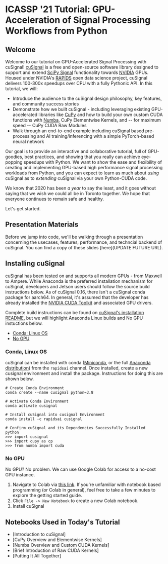 # ICASSP '21 Tutorial: GPU-Acceleration of Signal Processing Workflows from Python

## Welcome
Welcome to our tutorial on GPU-Accelerated Signal Processing with cuSignal! [cuSignal](https://github.com/rapidsai/cusignal) is a free and open-source software library designed to support and extend [SciPy Signal](https://docs.scipy.org/doc/scipy/reference/signal.html) functionality towards [NVIDIA](https://www.nvidia.com/en-us/) GPUs. Housed under NVIDIA's [RAPIDS](https://rapids.ai/) open data science project, cuSignal delivers 100-300x speedups over CPU with a fully Pythonic API. In this tutorial, we will:
- Introduce the audience to the cuSignal design philosophy, key features, and community success stories
- Demonstrate how we built cuSignal - including leveraging existing GPU-accelerated libraries like [CuPy](https://cupy.dev/) and how to build your own custom CUDA functions with [Numba](https://numba.pydata.org/), CuPy Elementwise Kernels, and -- for maximum speed -- CuPy CUDA Raw Modules
- Walk through an end-to-end example including cuSignal based pre-processing and AI training/inferencing with a simple PyTorch-based neural network

Our goal is to provide an interactive and collaborative tutorial, full of GPU-goodies, best practices, and showing that you really can achieve eye-popping speedups with Python. We want to show the ease and flexibility of creating and implementing GPU-based high performance signal processing workloads from Python, and you can expect to learn as much about *using* cuSignal as to *extending* cuSignal via your own Python-CUDA code.

We know that 2020 has been *a year* to say the least, and it goes without saying that we wish we could all be in Toronto together. We hope that everyone continues to remain safe and healthy.

Let's get started.

## Presentation Materials
Before we jump into code, we'll be walking through a presentation concerning the usecases, features, performance, and techncial backend of cuSignal. You can find a copy of these slides [here](UPDATE FUTURE URL).

## Installing cuSignal
cuSignal has been tested on and supports all modern GPUs - from Maxwell to Ampere. While Anaconda is the preferred installation mechanism for cuSignal, developers and Jetson users should follow the source build instructions below. As of cuSignal 0.16, there isn't a cuSignal conda package for aarch64. In general, it's assumed that the developer has already installed the [NVIDIA CUDA Toolkit](https://developer.nvidia.com/cuda-toolkit) and associated GPU drivers.

Complete build instructions can be found on [cuSignal's installation README](https://github.com/rapidsai/cusignal#installation), but we will highlight Anaconda Linux builds and No GPU instuctions below.

* [Conda: Linux OS](#conda-linux-os)
* [No GPU](#no-gpu)

### Conda, Linux OS
cuSignal can be installed with conda ([Miniconda](https://docs.conda.io/en/latest/miniconda.html), or the full [Anaconda distribution](https://www.anaconda.com/distribution/)) from the `rapidsai` channel. Once installed, create a new cusignal environment and install the package. Instructions for doing this are shown below.

```
# Create Conda Environment
conda create --name cusignal python=3.8

# Activate Conda Environment
conda activate cusignal

# Install cuSignal into cusignal Environment
conda install -c rapidsai cusignal

# Confirm cuSignal and its Dependencies Successfully Installed
python
>>> import cusignal
>>> import cupy as cp
>>> from numba import cuda
```

### No GPU
No GPU? No problem. We can use Google Colab for access to a no-cost GPU instance.
1. Navigate to Colab via [this link](https://colab.research.google.com/notebooks/intro.ipynb). If you're unfamiliar with notebook based programming (or Colab in general), feel free to take a few minutes to explore the getting started guide.
2. Click `File -> New Notebook` to create a new Colab notebook.
3. Install cuSignal

## Notebooks Used in Today's Tutorial
* [Introduction to cuSignal]
* [CuPy Overview and Elementwise Kernels]
* [Numba Overview and Custom CUDA Kernels]
* [Brief Introduction of Raw CUDA Kernels]
* [Putting It All Together]
